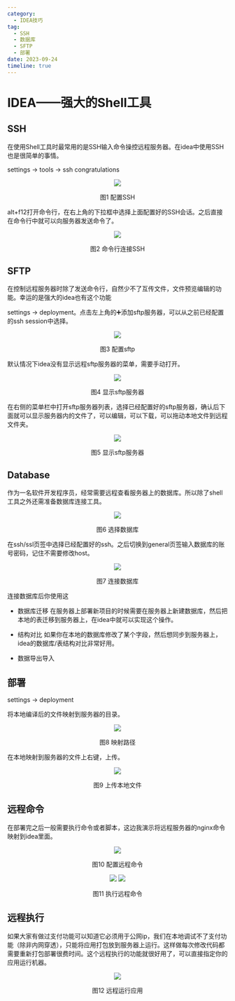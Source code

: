 ```yaml
---
category:
  - IDEA技巧
tag:
  - SSH
  - 数据库
  - SFTP
  - 部署
date: 2023-09-24
timeline: true
---
```


# IDEA——强大的Shell工具

## SSH

在使用Shell工具时最常用的是SSH输入命令操控远程服务器。在idea中使用SSH也是很简单的事情。

settings -> tools -> ssh congratulations

<center>
<img src="./img.png">

图1 配置SSH
</center>

alt+f12打开命令行，在右上角的下拉框中选择上面配置好的SSH会话。之后直接在命令行中就可以向服务器发送命令了。

<center>
<img src="./img_1.png">

图2 命令行连接SSH
</center>

## SFTP

在控制远程服务器时除了发送命令行，自然少不了互传文件，文件预览编辑的功能。幸运的是强大的idea也有这个功能

settings -> deployment。点击左上角的➕添加sftp服务器，可以从之前已经配置的ssh session中选择。

<center>
<img src="./img_2.png">

图3 配置sftp
</center>

默认情况下idea没有显示远程sftp服务器的菜单，需要手动打开。
<center>
<img src="./img_3.png">

图4 显示sftp服务器
</center>

在右侧的菜单栏中打开sftp服务器列表，选择已经配置好的sftp服务器，确认后下面就可以显示服务器内的文件了，可以编辑，可以下载，可以拖动本地文件到远程文件夹。
<center>
<img src="./img_4.png">

图5 显示sftp服务器
</center>

## Database

作为一名软件开发程序员，经常需要远程查看服务器上的数据库。所以除了shell工具之外还需准备数据库连接工具。

<center>
<img src="./img_5.png">

图6 选择数据库
</center>

在ssh/ssl页签中选择已经配置好的ssh。之后切换到general页签输入数据库的账号密码，记住不需要修改host。
<center>
<img src="./img_6.png">

图7 连接数据库
</center>

连接数据库后你使用这

- 数据库迁移
  在服务器上部署新项目的时候需要在服务器上新建数据库，然后把本地的表迁移到服务器上，在idea中就可以实现这个操作。

- 结构对比
  如果你在本地的数据库修改了某个字段，然后想同步到服务器上，idea的数据库/表结构对比非常好用。

- 数据导出导入

## 部署

settings -> deployment

将本地编译后的文件映射到服务器的目录。

<center>
<img src="./img_7.png">

图8 映射路径
</center>

在本地映射到服务器的文件上右键，上传。
<center>
<img src="./img_8.png">

图9 上传本地文件
</center>

## 远程命令

在部署完之后一般需要执行命令或者脚本，这边我演示将远程服务器的nginx命令映射到idea里面。

<center>
<img src="./img_9.png">

图10 配置远程命令
</center>

<center>
<img src="./img_10.png">

<img src="./img_11.png">

图11 执行远程命令
</center>

## 远程执行

如果大家有做过支付功能可以知道它必须用于公网ip，我们在本地调试不了支付功能（除非内网穿透），只能将应用打包放到服务器上运行。这样做每次修改代码都需要重新打包部署很费时间。这个远程执行的功能就很好用了，可以直接指定你的应用运行机器。
<center>
<img src="./img_12.png">

图12 远程运行应用
</center>